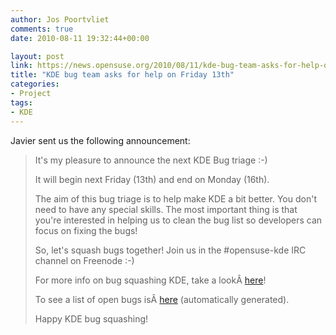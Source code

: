 ```yaml
---
author: Jos Poortvliet
comments: true
date: 2010-08-11 19:32:44+00:00

layout: post
link: https://news.opensuse.org/2010/08/11/kde-bug-team-asks-for-help-on-friday-13th-2/
title: "KDE bug team asks for help on Friday 13th"
categories:
- Project
tags:
- KDE
---
```





Javier sent us the following announcement:


<blockquote>It's my pleasure to announce the next KDE Bug triage :-)

It will begin next Friday (13th) and end on Monday (16th).

The aim of this bug triage is to help make KDE a bit better. You don't need to have any special skills. The most important thing is that you're interested in helping us to clean the bug list so developers can focus on fixing the bugs!

So, let's squash bugs together! Join us in the #opensuse-kde IRC channel on Freenode :-)

For more info on bug squashing KDE, take a lookÂ [here](http://en.opensuse.org/openSUSE:Bug_Squashing_KDE)!

To see a list of open bugs isÂ [here](http://en.opensuse.org/openSUSE:Bug_Squashing_KDE_bugreports) (automatically generated).

Happy KDE bug squashing!</blockquote>




		
